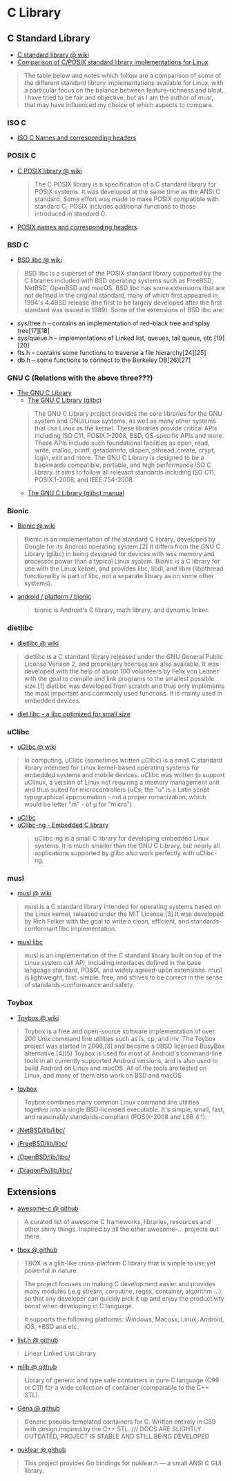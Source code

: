 # C Library

## C Standard Library
- [C standard library @ wiki](https://en.wikipedia.org/wiki/C_standard_library)
- [Comparison of C/POSIX standard library implementations for Linux](http://www.etalabs.net/compare_libcs.html)
> The table below and notes which follow are a comparison of some of the different standard library implementations available for Linux, with a particular focus on the balance between feature-richness and bloat. I have tried to be fair and objective, but as I am the author of musl, that may have influenced my choice of which aspects to compare.

### ISO C
- [ISO C Names and corresponding headers](http://www.schweikhardt.net/identifiers.html#isoc)

### POSIX C
- [C POSIX library @ wiki](https://en.wikipedia.org/wiki/C_POSIX_library)
  > The C POSIX library is a specification of a C standard library for POSIX systems. It was developed at the same time as the ANSI C standard. Some effort was made to make POSIX compatible with standard C; POSIX includes additional functions to those introduced in standard C.
- [POSIX names and corresponding headers](http://www.schweikhardt.net/identifiers.html#posix)

### BSD C
- [BSD libc @ wiki](https://en.wikipedia.org/wiki/C_standard_library#BSD_libc)
> BSD libc is a superset of the POSIX standard library supported by the C libraries included with BSD operating systems such as FreeBSD, NetBSD, OpenBSD and macOS. BSD libc has some extensions that are not defined in the original standard, many of which first appeared in 1994's 4.4BSD release (the first to be largely developed after the first standard was issued in 1989). Some of the extensions of BSD libc are:
  - sys/tree.h – contains an implementation of red–black tree and splay tree[17][18]
  - sys/queue.h – implementations of Linked list, queues, tail queue, etc.[19][20]
  - fts.h – contains some functions to traverse a file hierarchy[24][25]
  - db.h – some functions to connect to the Berkeley DB[26][27]

### GNU C (Relations with the above three???)
- [The GNU C Library](https://www.gnu.org/software/libc/)
  - [The GNU C Library (glibc)](https://sourceware.org/glibc/)
  > The GNU C Library project provides the core libraries for the GNU system and GNU/Linux systems, as well as many other systems that use Linux as the kernel. These libraries provide critical APIs including ISO C11, POSIX.1-2008, BSD, OS-specific APIs and more. These APIs include such foundational facilities as open, read, write, malloc, printf, getaddrinfo, dlopen, pthread_create, crypt, login, exit and more. The GNU C Library is designed to be a backwards compatible, portable, and high performance ISO C library. It aims to follow all relevant standards including ISO C11, POSIX.1-2008, and IEEE 754-2008.
	- [The GNU C Library (glibc) manual](https://sourceware.org/glibc/manual/)

### Bionic
- [Bionic @ wiki](https://en.wikipedia.org/wiki/Bionic_%28software%29)
> Bionic is an implementation of the standard C library, developed by Google for its Android operating system.[2] It differs from the GNU C Library (glibc) in being designed for devices with less memory and processor power than a typical Linux system.
> Bionic is a C library for use with the Linux kernel, and provides libc, libdl, and libm (libpthread functionality is part of libc, not a separate library as on some other systems).
- [android / platform / bionic](https://android.googlesource.com/platform/bionic/)
  > bionic is Android's C library, math library, and dynamic linker.

### dietlibc
- [dietlibc @ wiki](https://en.wikipedia.org/wiki/Dietlibc)
> dietlibc is a C standard library released under the GNU General Public License Version 2, and proprietary licenses are also available. It was developed with the help of about 100 volunteers by Felix von Leitner with the goal to compile and link programs to the smallest possible size.[1] dietlibc was developed from scratch and thus only implements the most important and commonly used functions. It is mainly used in embedded devices.
- [diet libc - a libc optimized for small size](https://www.fefe.de/dietlibc/)

### uClibc
- [uClibc @ wiki](https://en.wikipedia.org/wiki/UClibc)
> In computing, uClibc (sometimes written µClibc) is a small C standard library intended for Linux kernel-based operating systems for embedded systems and mobile devices. uClibc was written to support μClinux, a version of Linux not requiring a memory management unit and thus suited for microcontrollers (uCs; the "u" is a Latin script typographical approximation - not a proper romanization, which would be letter "m" - of μ for "micro").
- [uClibc](https://www.uclibc.org/)
- [uClibc-ng - Embedded C library](https://uclibc-ng.org/)
  > uClibc-ng is a small C library for developing embedded Linux systems. It is much smaller than the GNU C Library, but nearly all applications supported by glibc also work perfectly with uClibc-ng.
### musl
- [musl @ wiki](https://en.wikipedia.org/wiki/Musl)
> musl is a C standard library intended for operating systems based on the Linux kernel, released under the MIT License.[3] It was developed by Rich Felker with the goal to write a clean, efficient, and standards-conformant libc implementation.
- [musl libc](https://musl.libc.org/)
> musl is an implementation of the C standard library built on top of the Linux system call API, including interfaces defined in the base language standard, POSIX, and widely agreed-upon extensions. musl is lightweight, fast, simple, free, and strives to be correct in the sense of standards-conformance and safety.
### Toybox
- [Toybox @ wiki](https://en.wikipedia.org/wiki/Toybox)
> Toybox is a free and open-source software implementation of over 200 Unix command line utilities such as ls, cp, and mv. The Toybox project was started in 2006,[3] and became a 0BSD licensed BusyBox alternative.[4][5] Toybox is used for most of Android's command-line tools in all currently supported Android versions, and is also used to build Android on Linux and macOS. All of the tools are tested on Linux, and many of them also work on BSD and macOS.
- [toybox](http://www.landley.net/toybox/)
> Toybox combines many common Linux command line utilities together into a single BSD-licensed executable. It's simple, small, fast, and reasonably standards-compliant (POSIX-2008 and LSB 4.1).

- [/NetBSD/lib/libc/](http://bxr.su/NetBSD/lib/libc/)

- [/FreeBSD/lib/libc/](http://bxr.su/FreeBSD/lib/libc/)

- [/OpenBSD/lib/libc/](http://bxr.su/OpenBSD/lib/libc/)

- [/DragonFly/lib/libc/](http://bxr.su/DragonFly/lib/libc/)

## Extensions
- [awesome-c @ github](https://github.com/oz123/awesome-c)
> A curated list of awesome C frameworks, libraries, resources and other shiny things. Inspired by all the other awesome-... projects out there.

- [tbox @ github](https://github.com/tboox/tbox/tree/master)
> TBOX is a glib-like cross-platform C library that is simple to use yet powerful in nature.

> The project focuses on making C development easier and provides many modules (.e.g stream, coroutine, regex, container, algorithm ...), so that any developer can quickly pick it up and enjoy the productivity boost when developing in C language.

> It supports the following platforms: Windows, Macosx, Linux, Android, iOS, *BSD and etc.

- [list.h @ github](https://github.com/nbulischeck/list.h)
> Linear Linked List Library

- [mlib @ github](https://github.com/P-p-H-d/mlib)
> Library of generic and type safe containers in pure C language (C99 or C11) for a wide collection of container (comparable to the C++ STL).

- [Gena @ github](https://github.com/cher-nov/Gena)
> Generic pseudo-templated containers for C. Written entirely in C89 with design inspired by the C++ STL. /// DOCS ARE SLIGHTLY OUTDATED, PROJECT IS STABLE AND STILL BEING DEVELOPED

- [nuklear @ github](https://github.com/golang-ui/nuklear)
> This project provides Go bindings for nuklear.h — a small ANSI C GUI library.